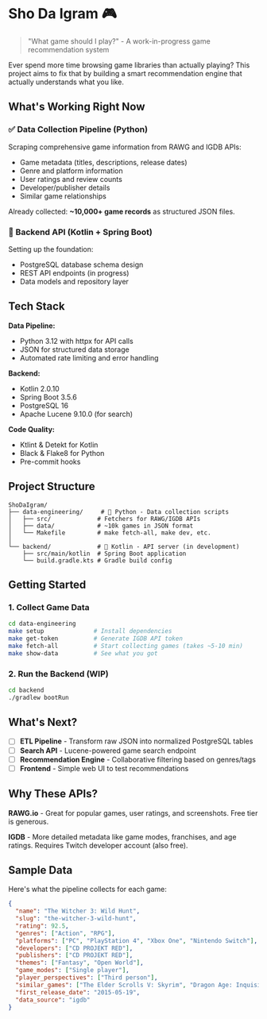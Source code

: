 # Sho Da Igram 🎮

> "What game should I play?" - A work-in-progress game recommendation system

Ever spend more time browsing game libraries than actually playing? This project aims to fix that by building a smart recommendation engine that actually understands what you like.


## What's Working Right Now

### ✅ Data Collection Pipeline (Python)
Scraping comprehensive game information from RAWG and IGDB APIs:
- Game metadata (titles, descriptions, release dates)
- Genre and platform information
- User ratings and review counts
- Developer/publisher details
- Similar game relationships

Already collected: **~10,000+ game records** as structured JSON files.

### 🔨 Backend API (Kotlin + Spring Boot)
Setting up the foundation:
- PostgreSQL database schema design
- REST API endpoints (in progress)
- Data models and repository layer

## Tech Stack

**Data Pipeline:**
- Python 3.12 with httpx for API calls
- JSON for structured data storage
- Automated rate limiting and error handling

**Backend:**
- Kotlin 2.0.10
- Spring Boot 3.5.6
- PostgreSQL 16
- Apache Lucene 9.10.0 (for search)

**Code Quality:**
- Ktlint & Detekt for Kotlin
- Black & Flake8 for Python
- Pre-commit hooks

## Project Structure

```
ShoDaIgram/
├── data-engineering/     # 🐍 Python - Data collection scripts
│   ├── src/             # Fetchers for RAWG/IGDB APIs
│   ├── data/            # ~10k games in JSON format
│   └── Makefile         # make fetch-all, make dev, etc.
│
└── backend/             # 🔧 Kotlin - API server (in development)
    ├── src/main/kotlin  # Spring Boot application
    └── build.gradle.kts # Gradle build config
```

## Getting Started

### 1. Collect Game Data

```bash
cd data-engineering
make setup              # Install dependencies
make get-token          # Generate IGDB API token
make fetch-all          # Start collecting games (takes ~5-10 min)
make show-data          # See what you got
```

### 2. Run the Backend (WIP)

```bash
cd backend
./gradlew bootRun
```

## What's Next?

- [ ] **ETL Pipeline** - Transform raw JSON into normalized PostgreSQL tables
- [ ] **Search API** - Lucene-powered game search endpoint
- [ ] **Recommendation Engine** - Collaborative filtering based on genres/tags
- [ ] **Frontend** - Simple web UI to test recommendations

## Why These APIs?

**RAWG.io** - Great for popular games, user ratings, and screenshots. Free tier is generous.

**IGDB** - More detailed metadata like game modes, franchises, and age ratings. Requires Twitch developer account (also free).


## Sample Data

Here's what the pipeline collects for each game:

```json
{
  "name": "The Witcher 3: Wild Hunt",
  "slug": "the-witcher-3-wild-hunt",
  "rating": 92.5,
  "genres": ["Action", "RPG"],
  "platforms": ["PC", "PlayStation 4", "Xbox One", "Nintendo Switch"],
  "developers": ["CD PROJEKT RED"],
  "publishers": ["CD PROJEKT RED"],
  "themes": ["Fantasy", "Open World"],
  "game_modes": ["Single player"],
  "player_perspectives": ["Third person"],
  "similar_games": ["The Elder Scrolls V: Skyrim", "Dragon Age: Inquisition"],
  "first_release_date": "2015-05-19",
  "data_source": "igdb"
}
```
